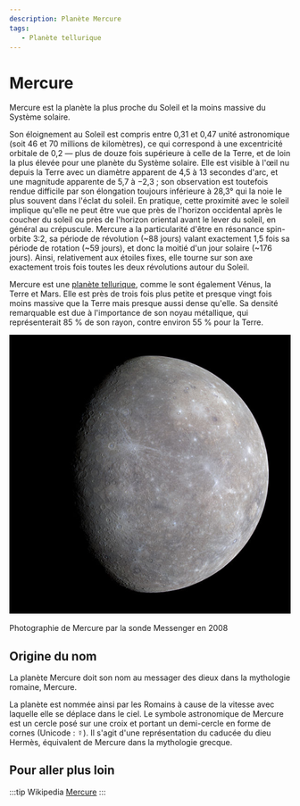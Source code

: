 ```yaml
---
description: Planète Mercure
tags:
   - Planète tellurique
---
```


# Mercure

Mercure est la planète la plus proche du Soleil et la moins massive du Système solaire.

Son éloignement au Soleil est compris entre 0,31 et 0,47 unité astronomique (soit 46 et 70 millions de kilomètres), ce qui correspond à une excentricité orbitale de 0,2 — plus de douze fois supérieure à celle de la Terre, et de loin la plus élevée pour une planète du Système solaire. Elle est visible à l'œil nu depuis la Terre avec un diamètre apparent de 4,5 à 13 secondes d'arc, et une magnitude apparente de 5,7 à −2,3 ; son observation est toutefois rendue difficile par son élongation toujours inférieure à 28,3° qui la noie le plus souvent dans l'éclat du soleil. En pratique, cette proximité avec le soleil implique qu'elle ne peut être vue que près de l'horizon occidental après le coucher du soleil ou près de l'horizon oriental avant le lever du soleil, en général au crépuscule. Mercure a la particularité d'être en résonance spin-orbite 3:2, sa période de révolution (~88 jours) valant exactement 1,5 fois sa période de rotation (~59 jours), et donc la moitié d'un jour solaire (~176 jours). Ainsi, relativement aux étoiles fixes, elle tourne sur son axe exactement trois fois toutes les deux révolutions autour du Soleil.

Mercure est une [planète tellurique](../glossaire/tellurique), comme le sont également Vénus, la Terre et Mars. Elle est près de trois fois plus petite et presque vingt fois moins massive que la Terre mais presque aussi dense qu'elle. Sa densité remarquable est due à l'importance de son noyau métallique, qui représenterait 85 % de son rayon, contre environ 55 % pour la Terre.

![Photographie de Mercure](../../files/Mercury.jpg)

Photographie de Mercure par la sonde Messenger en 2008

## Origine du nom

La planète Mercure doit son nom au messager des dieux dans la mythologie romaine, Mercure.

La planète est nommée ainsi par les Romains à cause de la vitesse avec laquelle elle se déplace dans le ciel. Le symbole astronomique de Mercure est un cercle posé sur une croix et portant un demi-cercle en forme de cornes (Unicode : ☿). Il s'agit d'une représentation du caducée du dieu Hermès, équivalent de Mercure dans la mythologie grecque.

## Pour aller plus loin

:::tip Wikipedia
[Mercure](https://fr.wikipedia.org/wiki/Mercure_(planète))
:::
